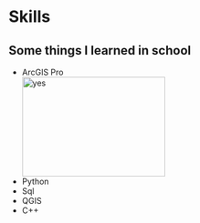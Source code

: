 
<!DOCTYPE html>
<html>
<head>
  
<h1 id="skills">Skills</h1>
  </head>
  <body>
<h2 id="my-coding-skills">Some things I learned in school</h2>
<ul>
<li>ArcGIS Pro</li>  <img src="https://images.g2crowd.com/uploads/product/image/social_landscape/social_landscape_64636a5c446c22391d4ed719e0987cd2/arcgis-pro.png" alt="yes" width="250" height="175">
<li>Python</li>
<li>Sql</li>
<li>QGIS</li>
<li>C++</li>
</ul>

  </body>
  </html>
  
 
